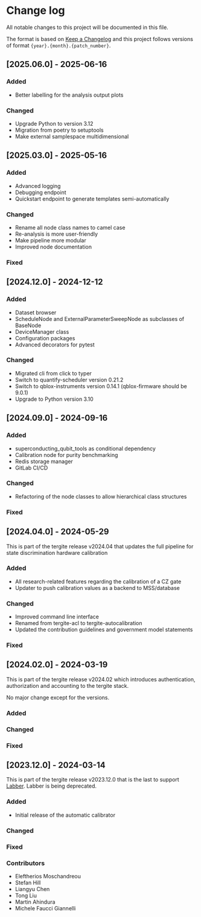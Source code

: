 # Change log

All notable changes to this project will be documented in this file.

The format is based on [Keep a Changelog](http://keepachangelog.com/)
and this project follows versions of format `{year}.{month}.{patch_number}`.

## [2025.06.0] - 2025-06-16

### Added

- Better labelling for the analysis output plots

### Changed

- Upgrade Python to version 3.12
- Migration from poetry to setuptools
- Make external samplespace multidimensional

## [2025.03.0] - 2025-05-16

### Added

- Advanced logging
- Debugging endpoint
- Quickstart endpoint to generate templates semi-automatically

### Changed

- Rename all node class names to camel case
- Re-analysis is more user-friendly
- Make pipeline more modular
- Improved node documentation

### Fixed

## [2024.12.0] - 2024-12-12

### Added

- Dataset browser
- ScheduleNode and ExternalParameterSweepNode as subclasses of BaseNode
- DeviceManager class
- Configuration packages
- Advanced decorators for pytest

### Changed

- Migrated cli from click to typer
- Switch to quantify-scheduler version 0.21.2
- Switch to qblox-instruments version 0.14.1 (qblox-firmware should be 9.0.1)
- Upgrade to Python version 3.10

## [2024.09.0] - 2024-09-16

### Added

- superconducting_qubit_tools as conditional dependency
- Calibration node for purity benchmarking
- Redis storage manager
- GitLab CI/CD

### Changed

- Refactoring of the node classes to allow hierarchical class structures

### Fixed

## [2024.04.0] - 2024-05-29

This is part of the tergite release v2024.04 that updates the full pipeline for state discrimination hardware
calibration

### Added

- All research-related features regarding the calibration of a CZ gate
- Updater to push calibration values as a backend to MSS/database

### Changed

- Improved command line interface
- Renamed from tergite-acl to tergite-autocalibration
- Updated the contribution guidelines and government model statements

### Fixed

## [2024.02.0] - 2024-03-19

This is part of the tergite release v2024.02 which introduces authentication, authorization and accounting to the
tergite stack.

No major change except for the versions.

### Added

### Changed

### Fixed

## [2023.12.0] - 2024-03-14

This is part of the tergite release v2023.12.0 that is the last to
support [Labber](https://www.keysight.com/us/en/products/software/application-sw/labber-software.html).
Labber is being deprecated.

### Added

- Initial release of the automatic calibrator

### Changed

### Fixed

### Contributors

- Eleftherios Moschandreou
- Stefan Hill
- Liangyu Chen
- Tong Liu
- Martin Ahindura
- Michele Faucci Giannelli